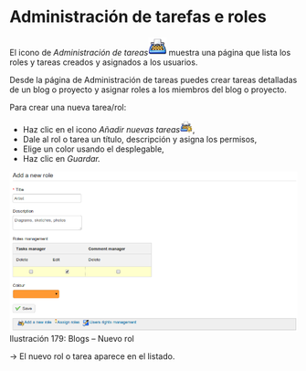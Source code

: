 # Administración de tarefas e roles

El icono de _Administración de tareas_![](../../.gitbook/assets/graphics311%20%284%29.png) muestra una página que lista los roles y tareas creados y asignados a los usuarios.

Desde la página de Administración de tareas puedes crear tareas detalladas de un blog o proyecto y asignar roles a los miembros del blog o proyecto.

Para crear una nueva tarea/rol:

* Haz clic en el icono _Añadir nuevas tareas_![](../../.gitbook/assets/graphics313%20%284%29.gif),
* Dale al rol o tarea un título, descripción y asigna los permisos,
* Elige un color usando el desplegable,
* Haz clic en _Guardar._

![](../../.gitbook/assets/graphics316%20%284%29.png)Ilustración 179: Blogs – Nuevo rol

→ El nuevo rol o tarea aparece en el listado.

